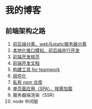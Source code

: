 # 我的博客

## 前端架构之路

1. [前后端分离、web与static服务器分离](./architecture/1.md)
2. [本地化接口模拟、前后端并行开发](./architecture/2.md)
3. [前端开发规范](./architecture/3.md)
4. [前端开发文档](./architecture/4.md)
5. [构建工具 for teamwork](./architecture/5.md)
6. [组件化](./architecture/6.md)
7. [私有 npm 仓库](./architecture/7.md)
8. [单页面应用（SPA）、按需加载](./architecture/8.md)
9. 服务器端渲染（SSR）
10. node 中间层
